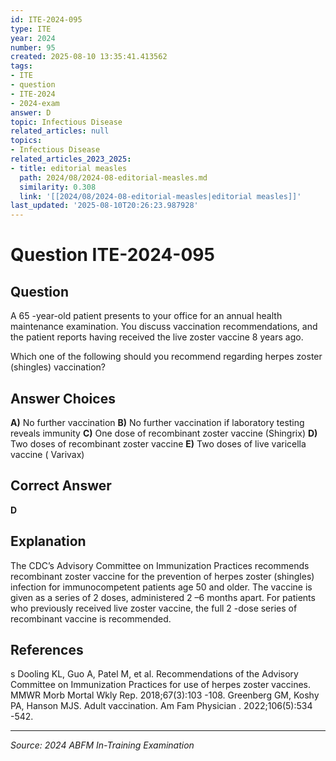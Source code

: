 ```yaml
---
id: ITE-2024-095
type: ITE
year: 2024
number: 95
created: 2025-08-10 13:35:41.413562
tags:
- ITE
- question
- ITE-2024
- 2024-exam
answer: D
topic: Infectious Disease
related_articles: null
topics:
- Infectious Disease
related_articles_2023_2025:
- title: editorial measles
  path: 2024/08/2024-08-editorial-measles.md
  similarity: 0.308
  link: '[[2024/08/2024-08-editorial-measles|editorial measles]]'
last_updated: '2025-08-10T20:26:23.987928'
---
```


# Question ITE-2024-095

## Question
A 65 -year-old patient presents to your office for an annual health maintenance examination. You 
discuss vaccination recommendations, and the patient reports having received the live zoster vaccine 
8 years ago.  
 
Which one of the following should you recommend regarding herpes zoster (shingles) vaccination?

## Answer Choices
**A)** No further vaccination
**B)** No further vaccination if laboratory testing reveals immunity
**C)** One dose of recombinant zoster vaccine (Shingrix)
**D)** Two doses of recombinant zoster vaccine
**E)** Two doses of live varicella vaccine ( Varivax)

## Correct Answer
**D**

## Explanation
The CDC’s Advisory Committee on Immunization Practices recommends recombinant zoster vaccine for the prevention of herpes zoster (shingles) infection for immunocompetent patients age 50 and older. The vaccine is given as a series of 2 doses, administered 2 –6 months apart. For patients who previously received live zoster vaccine, the full 2 -dose series of recombinant vaccine is recommended.

## References
s Dooling KL, Guo A, Patel M, et al. Recommendations of the Advisory Committee on Immunization Practices for use of herpes zoster vaccines. MMWR Morb Mortal Wkly Rep. 2018;67(3):103 -108. Greenberg GM, Koshy PA, Hanson MJS. Adult vaccination. Am Fam Physician . 2022;106(5):534 -542.

---
*Source: 2024 ABFM In-Training Examination*
